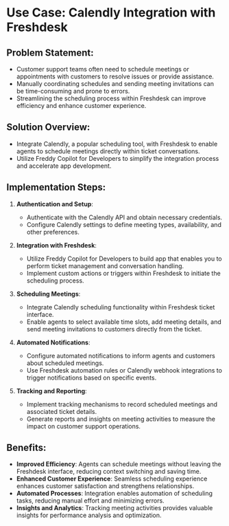 # Use Case: Calendly Integration with Freshdesk

## Problem Statement:
- Customer support teams often need to schedule meetings or appointments with customers to resolve issues or provide assistance.
- Manually coordinating schedules and sending meeting invitations can be time-consuming and prone to errors.
- Streamlining the scheduling process within Freshdesk can improve efficiency and enhance customer experience.

## Solution Overview:
- Integrate Calendly, a popular scheduling tool, with Freshdesk to enable agents to schedule meetings directly within ticket conversations.
- Utilize Freddy Copilot for Developers to simplify the integration process and accelerate app development.

## Implementation Steps:

1. **Authentication and Setup**:
   - Authenticate with the Calendly API and obtain necessary credentials.
   - Configure Calendly settings to define meeting types, availability, and other preferences.

2. **Integration with Freshdesk**:
   - Utilize Freddy Copilot for Developers to build app that enables you to perform ticket management and conversation handling.
   - Implement custom actions or triggers within Freshdesk to initiate the scheduling process.

3. **Scheduling Meetings**:
   - Integrate Calendly scheduling functionality within Freshdesk ticket interface.
   - Enable agents to select available time slots, add meeting details, and send meeting invitations to customers directly from the ticket.

4. **Automated Notifications**:
   - Configure automated notifications to inform agents and customers about scheduled meetings.
   - Use Freshdesk automation rules or Calendly webhook integrations to trigger notifications based on specific events.

5. **Tracking and Reporting**:
   - Implement tracking mechanisms to record scheduled meetings and associated ticket details.
   - Generate reports and insights on meeting activities to measure the impact on customer support operations.

## Benefits:
- **Improved Efficiency**: Agents can schedule meetings without leaving the Freshdesk interface, reducing context switching and saving time.
- **Enhanced Customer Experience**: Seamless scheduling experience enhances customer satisfaction and strengthens relationships.
- **Automated Processes**: Integration enables automation of scheduling tasks, reducing manual effort and minimizing errors.
- **Insights and Analytics**: Tracking meeting activities provides valuable insights for performance analysis and optimization.
